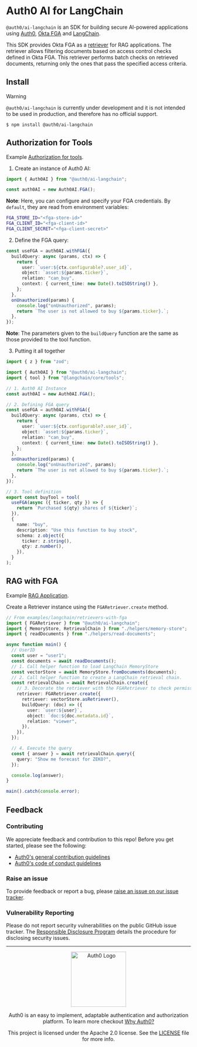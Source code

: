 # Auth0 AI for LangChain

`@auth0/ai-langchain` is an SDK for building secure AI-powered applications using [Auth0](https://www.auth0.ai/), [Okta FGA](https://docs.fga.dev/) and [LangChain](https://js.langchain.com/docs/tutorials/).

This SDK provides Okta FGA as a [retriever](https://js.langchain.com/docs/concepts/retrievers/) for RAG applications. The retriever allows filtering documents based on access control checks defined in Okta FGA. This retriever performs batch checks on retrieved documents, returning only the ones that pass the specified access criteria.

## Install

> [!WARNING]
> `@auth0/ai-langchain` is currently under development and it is not intended to be used in production, and therefore has no official support.

```
$ npm install @auth0/ai-langchain
```

## Authorization for Tools

Example [Authorization for tools](../../examples/authorization-for-tools/langchain/).

1. Create an instance of Auth0 AI:

```ts
import { Auth0AI } from "@auth0/ai-langchain";

const auth0AI = new Auth0AI.FGA();
```

**Note**: Here, you can configure and specify your FGA credentials. By `default`, they are read from environment variables:

```sh
FGA_STORE_ID="<fga-store-id>"
FGA_CLIENT_ID="<fga-client-id>"
FGA_CLIENT_SECRET="<fga-client-secret>"
```

2. Define the FGA query:

```ts
const useFGA = auth0AI.withFGA({
  buildQuery: async (params, ctx) => {
    return {
      user: `user:${ctx.configurable?.user_id}`,
      object: `asset:${params.ticker}`,
      relation: "can_buy",
      context: { current_time: new Date().toISOString() },
    };
  },
  onUnauthorized(params) {
    console.log("onUnauthorized", params);
    return `The user is not allowed to buy ${params.ticker}.`;
  },
});
```

**Note**: The parameters given to the `buildQuery` function are the same as those provided to the tool function.

3. Putting it all together

```ts
import { z } from "zod";

import { Auth0AI } from "@auth0/ai-langchain";
import { tool } from "@langchain/core/tools";

// 1. Auth0 AI Instance
const auth0AI = new Auth0AI.FGA();

// 2. Defining FGA query
const useFGA = auth0AI.withFGA({
  buildQuery: async (params, ctx) => {
    return {
      user: `user:${ctx.configurable?.user_id}`,
      object: `asset:${params.ticker}`,
      relation: "can_buy",
      context: { current_time: new Date().toISOString() },
    };
  },
  onUnauthorized(params) {
    console.log("onUnauthorized", params);
    return `The user is not allowed to buy ${params.ticker}.`;
  },
});

// 3. Tool definition
export const buyTool = tool(
  useFGA(async ({ ticker, qty }) => {
    return `Purchased ${qty} shares of ${ticker}`;
  }),
  {
    name: "buy",
    description: "Use this function to buy stock",
    schema: z.object({
      ticker: z.string(),
      qty: z.number(),
    }),
  }
);
```

## RAG with FGA

Example [RAG Application](../../examples/authorization-for-rag/langchain/).

Create a Retriever instance using the `FGARetriever.create` method.

```typescript
// From examples/langchain/retrievers-with-fga
import { FGARetriever } from "@auth0/ai-langchain";
import { MemoryStore, RetrievalChain } from "./helpers/memory-store";
import { readDocuments } from "./helpers/read-documents";

async function main() {
  // UserID
  const user = "user1";
  const documents = await readDocuments();
  // 1. Call helper function to load LangChain MemoryStore
  const vectorStore = await MemoryStore.fromDocuments(documents);
  // 2. Call helper function to create a LangChain retrieval chain.
  const retrievalChain = await RetrievalChain.create({
    // 3. Decorate the retriever with the FGARetriever to check permissions.
    retriever: FGARetriever.create({
      retriever: vectorStore.asRetriever(),
      buildQuery: (doc) => ({
        user: `user:${user}`,
        object: `doc:${doc.metadata.id}`,
        relation: "viewer",
      }),
    }),
  });

  // 4. Execute the query
  const { answer } = await retrievalChain.query({
    query: "Show me forecast for ZEKO?",
  });

  console.log(answer);
}

main().catch(console.error);
```

## Feedback

### Contributing

We appreciate feedback and contribution to this repo! Before you get started, please see the following:

- [Auth0's general contribution guidelines](https://github.com/auth0/open-source-template/blob/master/GENERAL-CONTRIBUTING.md)
- [Auth0's code of conduct guidelines](https://github.com/auth0/open-source-template/blob/master/CODE-OF-CONDUCT.md)

### Raise an issue

To provide feedback or report a bug, please [raise an issue on our issue tracker](https://github.com/auth0-lab/auth0-ai-js/issues).

### Vulnerability Reporting

Please do not report security vulnerabilities on the public GitHub issue tracker. The [Responsible Disclosure Program](https://auth0.com/responsible-disclosure-policy) details the procedure for disclosing security issues.

---

<p align="center">
  <picture>
    <source media="(prefers-color-scheme: light)" srcset="https://cdn.auth0.com/website/sdks/logos/auth0_light_mode.png"   width="150">
    <source media="(prefers-color-scheme: dark)" srcset="https://cdn.auth0.com/website/sdks/logos/auth0_dark_mode.png" width="150">
    <img alt="Auth0 Logo" src="https://cdn.auth0.com/website/sdks/logos/auth0_light_mode.png" width="150">
  </picture>
</p>
<p align="center">Auth0 is an easy to implement, adaptable authentication and authorization platform. To learn more checkout <a href="https://auth0.com/why-auth0">Why Auth0?</a></p>
<p align="center">
This project is licensed under the Apache 2.0 license. See the <a href="/LICENSE"> LICENSE</a> file for more info.</p>
